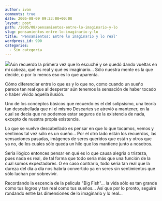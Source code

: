 ```yaml
---
author: ivan
comments: true
date: 2005-08-09 09:23:00+00:00
layout: post
path: /2005/08/pensamientos-entre-lo-imaginario-y-lo
slug: pensamientos-entre-lo-imaginario-y-lo
title: 'Pensamientos: Entre lo imaginario y lo real'
wordpress_id: 990
categories:
  - Sin categoría
---
```


[![](http://photos1.blogger.com/blogger/5311/455/320/entre2tierras.jpg)](http://photos1.blogger.com/blogger/5311/455/1600/entre2tierras.jpg)Aún recuerdo la primera vez que lo escuché y se quedó dando vueltas en mi cabeza, qué es real y qué es imaginario... Sólo nuestra mente es la que decide, o por lo menos eso es lo que aparenta.

Cómo diferenciar entre lo que es y lo que no, como cuando un sueño parece tan real que al despertar aún tenemos la sensación de haber tocado o haber vivido aquella ilusión.

Uno de los conceptos básicos que recuerdo es el del solipsismo, una teoría tan descabellada que ni el mismo Descartes se atrevió a mantener, en la cual se decía que no podemos estar seguros de la existencia de nada, excepto de nuestra propia existencia.

Lo que se vuelve descabellado es pensar en que lo que tocamos, vemos y sentimos tal vez sólo es un sueño... Por el otro lado están los recuerdos, las sensaciones pasadas, imágenes de seres queridos que están y otros que ya no, de los cuales sólo queda un hilo que los mantiene junto a nosotros.

Sería ilógico entonces pensar en qué es lo que causa alegría o tristeza, pues nada es real, de tal forma que todo sería más que una función de la cual somos expectadores. O en caso contrario, todo sería tan real que la dureza del día a día nos habría convertido ya en seres sin sentimientos que sólo luchan por sobrevivir.

Recordando la escencia de la película "Big Fish"... la vida sólo es tan grande como tus logros y tan real como tus sueños... Así que por lo pronto, seguiré rondando entre las dimensiones de lo imaginario y lo real...
